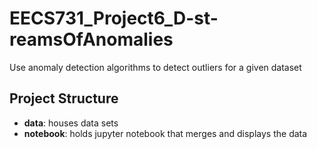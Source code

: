 # EECS731_Project6_D-st-reamsOfAnomalies

Use anomaly detection algorithms to detect outliers for a given dataset

## Project Structure
- **data**: houses data sets
- **notebook**: holds jupyter notebook that merges and displays the data
